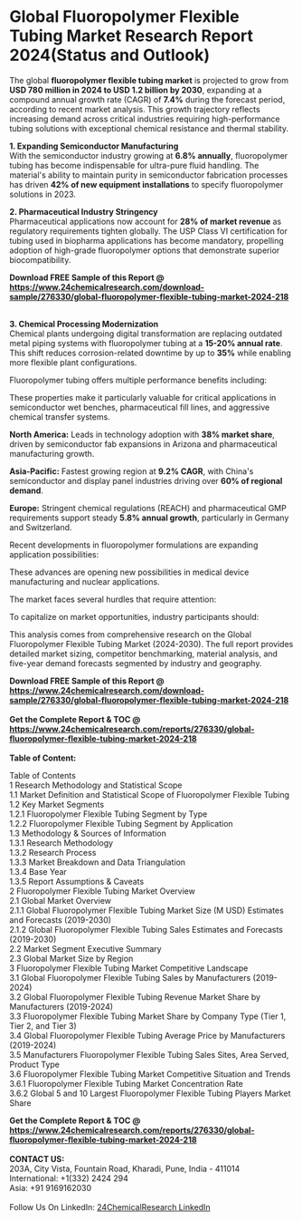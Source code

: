 <h1>Global Fluoropolymer Flexible Tubing Market Research Report 2024(Status and Outlook)</h1><p>The global <strong>fluoropolymer flexible tubing market</strong> is projected to grow from <strong>USD 780 million in 2024 to USD 1.2 billion by 2030</strong>, expanding at a compound annual growth rate (CAGR) of <strong>7.4%</strong> during the forecast period, according to recent market analysis. This growth trajectory reflects increasing demand across critical industries requiring high-performance tubing solutions with exceptional chemical resistance and thermal stability.</p><p><strong>1. Expanding Semiconductor Manufacturing</strong><br>
With the semiconductor industry growing at <strong>6.8% annually</strong>, fluoropolymer tubing has become indispensable for ultra-pure fluid handling. The material's ability to maintain purity in semiconductor fabrication processes has driven <strong>42% of new equipment installations</strong> to specify fluoropolymer solutions in 2023.</p><p><strong>2. Pharmaceutical Industry Stringency</strong><br>
Pharmaceutical applications now account for <strong>28% of market revenue</strong> as regulatory requirements tighten globally. The USP Class VI certification for tubing used in biopharma applications has become mandatory, propelling adoption of high-grade fluoropolymer options that demonstrate superior biocompatibility.</p><div><b>Download FREE Sample of this Report @ 
            <a href="https://www.24chemicalresearch.com/download-sample/276330/global-fluoropolymer-flexible-tubing-market-2024-218">
            https://www.24chemicalresearch.com/download-sample/276330/global-fluoropolymer-flexible-tubing-market-2024-218</a></b></div><br><p><strong>3. Chemical Processing Modernization</strong><br>
Chemical plants undergoing digital transformation are replacing outdated metal piping systems with fluoropolymer tubing at a <strong>15-20% annual rate</strong>. This shift reduces corrosion-related downtime by up to <strong>35%</strong> while enabling more flexible plant configurations.</p><p>Fluoropolymer tubing offers multiple performance benefits including:</p><p>These properties make it particularly valuable for critical applications in semiconductor wet benches, pharmaceutical fill lines, and aggressive chemical transfer systems.</p><p><strong>North America:</strong> Leads in technology adoption with <strong>38% market share</strong>, driven by semiconductor fab expansions in Arizona and pharmaceutical manufacturing growth.</p><p><strong>Asia-Pacific:</strong> Fastest growing region at <strong>9.2% CAGR</strong>, with China's semiconductor and display panel industries driving over <strong>60% of regional demand</strong>.</p><p><strong>Europe:</strong> Stringent chemical regulations (REACH) and pharmaceutical GMP requirements support steady <strong>5.8% annual growth</strong>, particularly in Germany and Switzerland.</p><p>Recent developments in fluoropolymer formulations are expanding application possibilities:</p><p>These advances are opening new possibilities in medical device manufacturing and nuclear applications.</p><p>The market faces several hurdles that require attention:</p><p>To capitalize on market opportunities, industry participants should:</p><p>This analysis comes from comprehensive research on the Global Fluoropolymer Flexible Tubing Market (2024-2030). The full report provides detailed market sizing, competitor benchmarking, material analysis, and five-year demand forecasts segmented by industry and geography.</p><div><b>Download FREE Sample of this Report @ 
            <a href="https://www.24chemicalresearch.com/download-sample/276330/global-fluoropolymer-flexible-tubing-market-2024-218">
            https://www.24chemicalresearch.com/download-sample/276330/global-fluoropolymer-flexible-tubing-market-2024-218</a></b></div><br><div><b>Get the Complete Report & TOC @ 
            <a href="https://www.24chemicalresearch.com/reports/276330/global-fluoropolymer-flexible-tubing-market-2024-218">
            https://www.24chemicalresearch.com/reports/276330/global-fluoropolymer-flexible-tubing-market-2024-218</a></b></div><br>
            <b>Table of Content:</b><p>Table of Contents<br />
1 Research Methodology and Statistical Scope<br />
1.1 Market Definition and Statistical Scope of Fluoropolymer Flexible Tubing<br />
1.2 Key Market Segments<br />
1.2.1 Fluoropolymer Flexible Tubing Segment by Type<br />
1.2.2 Fluoropolymer Flexible Tubing Segment by Application<br />
1.3 Methodology & Sources of Information<br />
1.3.1 Research Methodology<br />
1.3.2 Research Process<br />
1.3.3 Market Breakdown and Data Triangulation<br />
1.3.4 Base Year<br />
1.3.5 Report Assumptions & Caveats<br />
2 Fluoropolymer Flexible Tubing Market Overview<br />
2.1 Global Market Overview<br />
2.1.1 Global Fluoropolymer Flexible Tubing Market Size (M USD) Estimates and Forecasts (2019-2030)<br />
2.1.2 Global Fluoropolymer Flexible Tubing Sales Estimates and Forecasts (2019-2030)<br />
2.2 Market Segment Executive Summary<br />
2.3 Global Market Size by Region<br />
3 Fluoropolymer Flexible Tubing Market Competitive Landscape<br />
3.1 Global Fluoropolymer Flexible Tubing Sales by Manufacturers (2019-2024)<br />
3.2 Global Fluoropolymer Flexible Tubing Revenue Market Share by Manufacturers (2019-2024)<br />
3.3 Fluoropolymer Flexible Tubing Market Share by Company Type (Tier 1, Tier 2, and Tier 3)<br />
3.4 Global Fluoropolymer Flexible Tubing Average Price by Manufacturers (2019-2024)<br />
3.5 Manufacturers Fluoropolymer Flexible Tubing Sales Sites, Area Served, Product Type<br />
3.6 Fluoropolymer Flexible Tubing Market Competitive Situation and Trends<br />
3.6.1 Fluoropolymer Flexible Tubing Market Concentration Rate<br />
3.6.2 Global 5 and 10 Largest Fluoropolymer Flexible Tubing Players Market Share </p><div><b>Get the Complete Report & TOC @ 
            <a href="https://www.24chemicalresearch.com/reports/276330/global-fluoropolymer-flexible-tubing-market-2024-218">
            https://www.24chemicalresearch.com/reports/276330/global-fluoropolymer-flexible-tubing-market-2024-218</a></b></div><br><b>CONTACT US:</b><br>
            203A, City Vista, Fountain Road, Kharadi, Pune, India - 411014<br>
            International: +1(332) 2424 294<br>
            Asia: +91 9169162030 <br><br>
            Follow Us On LinkedIn: <a href="https://www.linkedin.com/company/24chemicalresearch/">24ChemicalResearch LinkedIn</a>